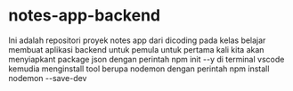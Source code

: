 # notes-app-backend
Ini adalah repositori proyek notes app dari dicoding pada kelas belajar membuat aplikasi backend untuk pemula
 untuk pertama kali kita akan menyiapkant package json dengan perintah npm init --y di terminal vscode
 kemudia menginstall tool berupa nodemon dengan perintah    npm install nodemon --save-dev
